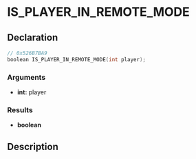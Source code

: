 # IS_PLAYER_IN_REMOTE_MODE

## Declaration
```cpp
// 0x526B7BA9
boolean IS_PLAYER_IN_REMOTE_MODE(int player);
```

### Arguments
- **int:** player

### Results
- **boolean**

## Description
